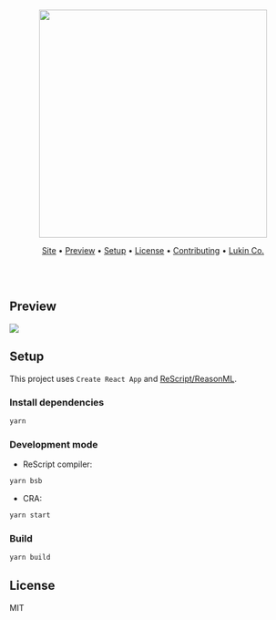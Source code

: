 <p align="center">
  <br />
  <img src="./public/gh-logo.svg" width="400" /> 
</p>
<p align="center">
   <a target="_blank" href="https://timerlab.lukin.co">Site</a> • 
   <a href="#preview">Preview</a> •
   <a href="#preview">Setup</a> •
   <a href="#license">License</a> •
   <a href="https://github.com/lukinco/timerlab/blob/master/CONTRIBUTING.md">Contributing</a> •
   <a target="_blank" href="https://lukin.co">Lukin Co.</a>
</p>
<br/>
<br/>

## Preview
![](./assets/preview.gif)

## Setup

This project uses `Create React App` and [ReScript/ReasonML](https://rescript-lang.org).

### Install dependencies
```sh
yarn
```

### Development mode
- ReScript compiler:
```sh
yarn bsb
```

- CRA:
```sh
yarn start
```

### Build
```sh
yarn build
```

## License

MIT
